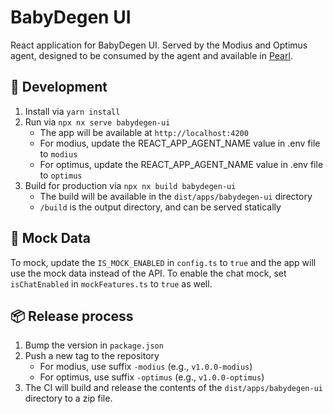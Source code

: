 # BabyDegen UI

React application for BabyDegen UI.
Served by the Modius and Optimus agent, designed to be consumed by the agent and available in [Pearl](https://github.com/valory-xyz/olas-operate-app).

## 🚀 Development

1. Install via `yarn install`
2. Run via `npx nx serve babydegen-ui`
    - The app will be available at `http://localhost:4200`
    - For modius, update the REACT_APP_AGENT_NAME value in .env file to `modius`
    - For optimus, update the REACT_APP_AGENT_NAME value in .env file to `optimus` 
3. Build for production via `npx nx build babydegen-ui`
    - The build will be available in the `dist/apps/babydegen-ui` directory
    - `/build` is the output directory, and can be served statically

## 🧪 Mock Data
To mock, update the `IS_MOCK_ENABLED` in `config.ts` to `true` and the app will use the mock data instead of the API. To enable the chat mock, set `isChatEnabled` in `mockFeatures.ts` to `true` as well.

## 📦 Release process

1. Bump the version in `package.json`
2. Push a new tag to the repository
    - For modius, use suffix `-modius` (e.g., `v1.0.0-modius`)
    - For optimus, use suffix `-optimus` (e.g., `v1.0.0-optimus`)
3. The CI will build and release the contents of the `dist/apps/babydegen-ui` directory to a zip file.
